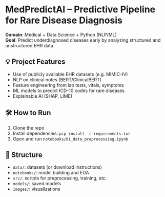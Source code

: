 # MedPredictAI – Predictive Pipeline for Rare Disease Diagnosis

**Domain**: Medical + Data Science + Python (NLP/ML)  
**Goal**: Predict underdiagnosed diseases early by analyzing structured and unstructured EHR data.

## 💡 Project Features
- Use of publicly available EHR datasets (e.g. MIMIC-IV)
- NLP on clinical notes (BERT/ClinicalBERT)
- Feature engineering from lab tests, vitals, symptoms
- ML models to predict ICD-10 codes for rare diseases
- Explainable AI (SHAP, LIME)

## 🛠 How to Run
1. Clone the repo
2. Install dependencies: `pip install -r requirements.txt`
3. Open and run `notebooks/01_data_preprocessing.ipynb`

## 📁 Structure
- `data/`: datasets (or download instructions)
- `notebooks/`: model building and EDA
- `src/`: scripts for preprocessing, training, etc.
- `models/`: saved models
- `images/`: visualizations
